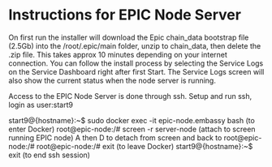 # Instructions for EPIC Node Server

On first run the installer will download the Epic chain_data bootstrap file (2.5Gb) into the /root/.epic/main folder, unzip to chain_data, then delete the .zip file. This takes approx 10 minutes depending on your internet connection. You can follow the install process by selecting the Service Logs on the Service Dashboard right after first Start. The Service Logs screen will also show the current status when the node server is running.

Access to the EPIC Node Server is done through ssh. Setup and run ssh, login as user:start9

start9@{hostname}:~$ sudo docker exec -it epic-node.embassy bash (to enter Docker)
root@epic-node:/# screen -r server-node (attach to screen running EPIC node)
<crl>A then D to detach from screen and back to root@epic-node:/#
root@epic-node:/# exit (to leave Docker)
start9@{hostname}:~$ exit (to end ssh session)

